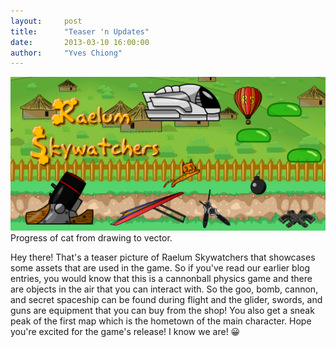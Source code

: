 ```yaml
---
layout:     post
title:      "Teaser 'n Updates"
date:       2013-03-10 16:00:00
author:     "Yves Chiong"
---
```


<p>
    <img class="center-block card-shadow" src="/img/posts/2013-03-10/teaser.png" alt="Raelum Skywatchers teaser.">
    <span class="caption text-muted">Progress of cat from drawing to vector.</span>
</p>

Hey there! That's a teaser picture of Raelum Skywatchers that showcases some assets that are used in the game. So if you've read our earlier blog entries, you would know that this is a cannonball physics game and there are objects in the air that you can interact with. So the goo, bomb, cannon, and secret spaceship can be found during flight and the glider, swords, and guns are equipment that you can buy from the shop! You also get a sneak peak of the first map which is the hometown of the main character. Hope you're excited for the game's release! I know we are! 😀